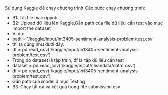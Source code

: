 Sử dụng Kaggle để chạy chương trình
Các bước chạy chương trình:
* B1: Tải file main.ipynb 
* B2: Upload dữ liệu lên Kaggle,Gắn path của file dữ liệu cần test vào mục Import the dataset
* Ví dụ:
* path = '/kaggle/input/int3405-sentiment-analysis-problem/test.csv'
* thì ta dùng như dưới đây:
* df = pd.read_csv('/kaggle/input/int3405-sentiment-analysis-problem/test.csv')
* Trong đó dataset là tập train, df là tập dữ liệu cần test
* dataset = pd.read_csv('/kaggle/input/cleandata/data1.csv')
* df = pd.read_csv('/kaggle/input/int3405-sentiment-analysis-problem/test.csv')
* Gắn path của model ở mục Testing
* B3. Chạy tất cả và kết quả trong file submission.csv
